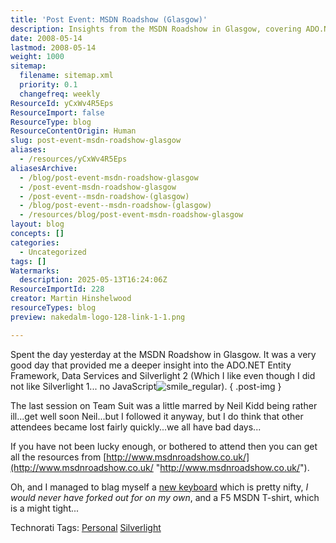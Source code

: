 ```yaml
---
title: 'Post Event: MSDN Roadshow (Glasgow)'
description: Insights from the MSDN Roadshow in Glasgow, covering ADO.NET Entity Framework, Data Services, Silverlight 2, and Team Suite, plus event resources and highlights.
date: 2008-05-14
lastmod: 2008-05-14
weight: 1000
sitemap:
  filename: sitemap.xml
  priority: 0.1
  changefreq: weekly
ResourceId: yCxWv4R5Eps
ResourceImport: false
ResourceType: blog
ResourceContentOrigin: Human
slug: post-event-msdn-roadshow-glasgow
aliases:
  - /resources/yCxWv4R5Eps
aliasesArchive:
  - /blog/post-event-msdn-roadshow-glasgow
  - /post-event-msdn-roadshow-glasgow
  - /post-event--msdn-roadshow-(glasgow)
  - /blog/post-event--msdn-roadshow-(glasgow)
  - /resources/blog/post-event-msdn-roadshow-glasgow
layout: blog
concepts: []
categories:
  - Uncategorized
tags: []
Watermarks:
  description: 2025-05-13T16:24:06Z
ResourceImportId: 228
creator: Martin Hinshelwood
resourceTypes: blog
preview: nakedalm-logo-128-link-1-1.png

---
```

Spent the day yesterday at the MSDN Roadshow in Glasgow. It was a very good day that provided me a deeper insight into the ADO.NET Entity Framework, Data Services and Silverlight 2 (Which I like even though I did not like Silverlight 1... no JavaScript![smile_regular](images/smile_regular-2-2.gif)).
{ .post-img }

The last session on Team Suit was a little marred by Neil Kidd being rather ill...get well soon Neil...but I followed it anyway, but I do think that other attendees became lost fairly quickly...we all have bad days...

If you have not been lucky enough, or bothered to attend then you can get all the resources from [http://www.msdnroadshow.co.uk/](http://www.msdnroadshow.co.uk/ "http://www.msdnroadshow.co.uk/").

Oh, and I managed to blag myself a [new keyboard](http://www.microsoft.com/hardware/mouseandkeyboard/productdetails.aspx?pid=080) which is pretty nifty, _I would never have forked out for on my own_, and a F5 MSDN T-shirt, which is a might tight...

Technorati Tags: [Personal](http://technorati.com/tags/Personal) [Silverlight](http://technorati.com/tags/Silverlight)
